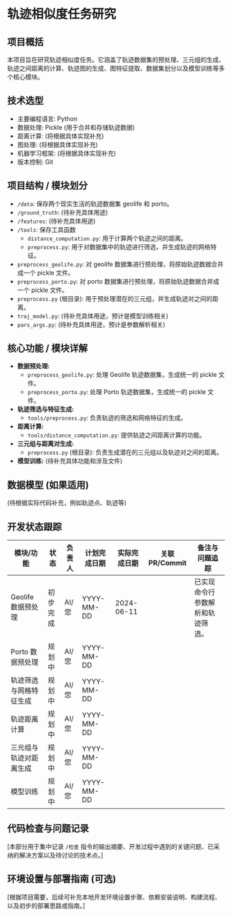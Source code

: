 # 轨迹相似度任务研究

## 项目概括
本项目旨在研究轨迹相似度任务。它涵盖了轨迹数据集的预处理、三元组的生成、轨迹之间距离的计算、轨迹图的生成、图特征提取、数据集划分以及模型训练等多个核心模块。

## 技术选型
- 主要编程语言: Python
- 数据处理: Pickle (用于合并和存储轨迹数据)
- 距离计算: (将根据具体实现补充)
- 图处理: (将根据具体实现补充)
- 机器学习框架: (将根据具体实现补充)
- 版本控制: Git

## 项目结构 / 模块划分
- `/data`: 保存两个现实生活的轨迹数据集 geolife 和 porto。
- `/ground_truth`: (待补充具体用途)
- `/features`: (待补充具体用途)
- `/tools`: 保存工具函数
  - `distance_computation.py`: 用于计算两个轨迹之间的距离。
  - `preprocess.py`: 用于对数据集中的轨迹进行筛选，并生成轨迹的网格特征。
- `preprocess_geolife.py`: 对 geolife 数据集进行预处理，将原始轨迹数据合并成一个 pickle 文件。
- `preprocess_porto.py`: 对 porto 数据集进行预处理，将原始轨迹数据合并成一个 pickle 文件。
- `preprocess.py` (根目录): 用于预处理潜在的三元组，并生成轨迹对之间的距离。
- `traj_model.py`: (待补充具体用途，预计是模型训练相关)
- `pars_args.py`: (待补充具体用途，预计是参数解析相关)

## 核心功能 / 模块详解
- **数据预处理:**
  - `preprocess_geolife.py`: 处理 Geolife 轨迹数据集，生成统一的 pickle 文件。
  - `preprocess_porto.py`: 处理 Porto 轨迹数据集，生成统一的 pickle 文件。
- **轨迹筛选与特征生成:**
  - `tools/preprocess.py`: 负责轨迹的筛选和网格特征的生成。
- **距离计算:**
  - `tools/distance_computation.py`: 提供轨迹之间距离计算的功能。
- **三元组与距离对生成:**
  - `preprocess.py` (根目录): 负责生成潜在的三元组以及轨迹对之间的距离。
- **模型训练:** (待补充具体功能和涉及文件)

## 数据模型 (如果适用)
(待根据实际代码补充，例如轨迹点、轨迹等)

## 开发状态跟踪
| 模块/功能 | 状态 | 负责人 | 计划完成日期 | 实际完成日期 | 关联PR/Commit | 备注与问题追踪 |
|---|---|---|---|---|---|---|
| Geolife 数据预处理 | 初步完成 | AI/您 | YYYY-MM-DD | 2024-06-11 | | 已实现命令行参数解析和轨迹筛选。
| Porto 数据预处理 | 规划中 | AI/您 | YYYY-MM-DD | | | |
| 轨迹筛选与网格特征生成 | 规划中 | AI/您 | YYYY-MM-DD | | | |
| 轨迹距离计算 | 规划中 | AI/您 | YYYY-MM-DD | | | |
| 三元组与轨迹对距离生成 | 规划中 | AI/您 | YYYY-MM-DD | | | |
| 模型训练 | 规划中 | AI/您 | YYYY-MM-DD | | | |

## 代码检查与问题记录
[本部分用于集中记录 `/检查` 指令的输出摘要、开发过程中遇到的关键问题、已采纳的解决方案以及待讨论的技术点。]

## 环境设置与部署指南 (可选)
[根据项目需要，后续可补充本地开发环境设置步骤、依赖安装说明、构建流程、以及初步的部署思路或指南。]